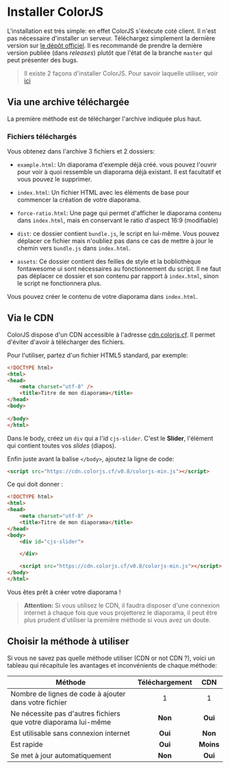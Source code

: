 # Installer ColorJS

L'installation est très simple: en effet ColorJS s'éxécute coté client. Il n'est pas nécessaire d'installer un serveur. Téléchargez simplement la dernière version sur [le dépôt officiel](https://github.com/leoboyerbx/colorjs). Il es recommandé de prendre la dernière version publiée (dans *releases*) plutôt que l'état de la branche `master` qui peut présenter des bugs.

> Il existe 2 façons d'installer ColorJS. Pour savoir laquelle utiliser, voir [ici](#choisir-la-methode-a-utiliser)

## Via une archive téléchargée

La première méthode est de télécharger l'archive indiquée plus haut.

### Fichiers téléchargés

Vous obtenez dans l'archive 3 fichiers et 2 dossiers:

- `example.html`: Un diaporama d'exemple déjà créé. vous pouvez l'ouvrir pour voir à quoi ressemble un diaporama déjà existant. Il est facultatif et vous pouvez le supprimer.

- `index.html`: Un fichier HTML avec les éléments de base pour commencer la création de votre diaporama.

- `force-ratio.html`:  Une page qui permet d'afficher le diaporama contenu dans `index.html`, mais en conservant le ratio d'aspect 16:9 (modifiable)

- `dist`: ce dossier contient `bundle.js`, le script en lui-même. Vous pouvez déplacer ce fichier mais n'oubliez pas dans ce cas de mettre à jour le chemin vers `bundle.js` dans `index.html`.

- `assets`: Ce dossier contient des feilles de style et la bobliothèque fontawesome ui sont nécessaires au fonctionnement du script. Il ne faut pas déplacer ce dossier et son contenu par rapport à `index.html`, sinon le script ne fonctionnera plus.

Vous pouvez créer le contenu de votre diaporama dans `index.html`.

## Via le CDN

ColorJS dispose d'un CDN accessible à l'adresse [cdn.colorjs.cf](http://cdn.colorjs.cf). Il permet d'éviter d'avoir à télécharger des fichiers.

Pour l'utiliser, partez d'un fichier HTML5 standard, par exemple:

```html
<!DOCTYPE html>
<html>
<head>
    <meta charset="utf-8" />
    <title>Titre de mon diaporama</title>
</head>
<body>
    
</body>
</html>
```

Dans le body, créez un `div` qui a l'id `cjs-slider`. C'est le **Slider**, l'élément qui contient toutes vos *slides* (diapos).

Enfin juste avant la balise `</body>`, ajoutez la ligne de code:

```html
<script src="https://cdn.colorjs.cf/v0.8/colorjs-min.js"></script>
```

Ce qui doit donner :

```html
<!DOCTYPE html>
<html>
<head>
    <meta charset="utf-8" />
    <title>Titre de mon diaporama</title>
</head>
<body>
    <div id="cjs-slider">

    </div>

    <script src="https://cdn.colorjs.cf/v0.8/colorjs-min.js"></script>
</body>
</html>
```

Vous êtes prêt à créer votre diaporama !

> **Attention:** Si vous utilisez le CDN, il faudra disposer d'une connexion internet à chaque fois que vous projetterez le diaporama, il peut être plus prudent d'utiliser la première méthode si vous avez un doute.

## Choisir la méthode à utiliser

Si vous ne savez pas quelle méthode utiliser (CDN or not CDN ?), voici un tableau qui récapitule les avantages et inconvénients de chaque méthode:

| Méthode                                                         | Téléchargement | CDN       |
| --------------------------------------------------------------- |:--------------:|:---------:|
| Nombre de lignes de code à ajouter dans votre fichier           | 1              | 1         |
| Ne nécessite pas d'autres fichiers que votre diaporama lui-même | **Non**        | **Oui**   |
| Est utilisable sans connexion internet                          | **Oui**        | **Non**   |
| Est rapide                                                      | **Oui**        | **Moins** |
| Se met à jour automatiquement                                   | **Non**        | **Oui**   |


